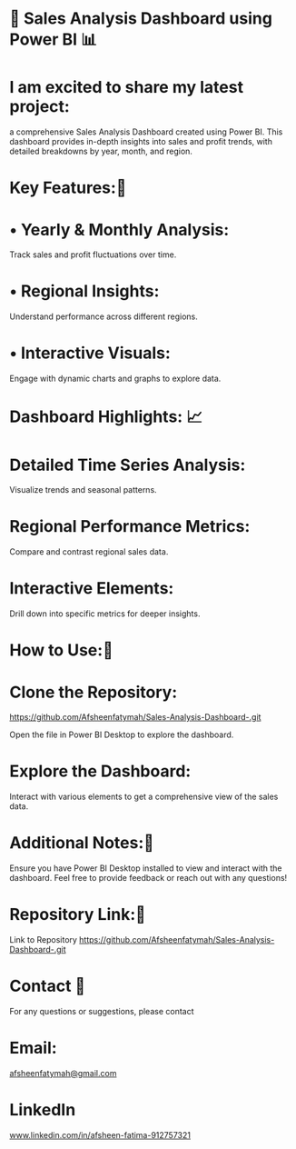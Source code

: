 # 🚀 Sales Analysis Dashboard using Power BI 📊
# I am excited to share my latest project: 
a comprehensive Sales Analysis Dashboard created using Power BI. This dashboard provides in-depth insights into sales and profit trends, with detailed breakdowns by year, month, and region.

# Key Features:🌟
# • Yearly & Monthly Analysis: 
Track sales and profit fluctuations over time.
# • Regional Insights: 
Understand performance across different regions.
# • Interactive Visuals: 
Engage with dynamic charts and graphs to explore data.


# Dashboard Highlights: 📈
# Detailed Time Series Analysis:
Visualize trends and seasonal patterns.
# Regional Performance Metrics: 
Compare and contrast regional sales data.
# Interactive Elements:
Drill down into specific metrics for deeper insights.


# How to Use:🔧
# Clone the Repository:
https://github.com/Afsheenfatymah/Sales-Analysis-Dashboard-.git

Open the file in Power BI Desktop to explore the dashboard.

# Explore the Dashboard:
Interact with various elements to get a comprehensive view of the sales data.
#  Additional Notes:📝
Ensure you have Power BI Desktop installed to view and interact with the dashboard.
Feel free to provide feedback or reach out with any questions!

# Repository Link:🔗
Link to Repository
https://github.com/Afsheenfatymah/Sales-Analysis-Dashboard-.git


# Contact 📧 
For any questions or suggestions, please contact

# Email: 
afsheenfatymah@gmail.com

# LinkedIn 
www.linkedin.com/in/afsheen-fatima-912757321



